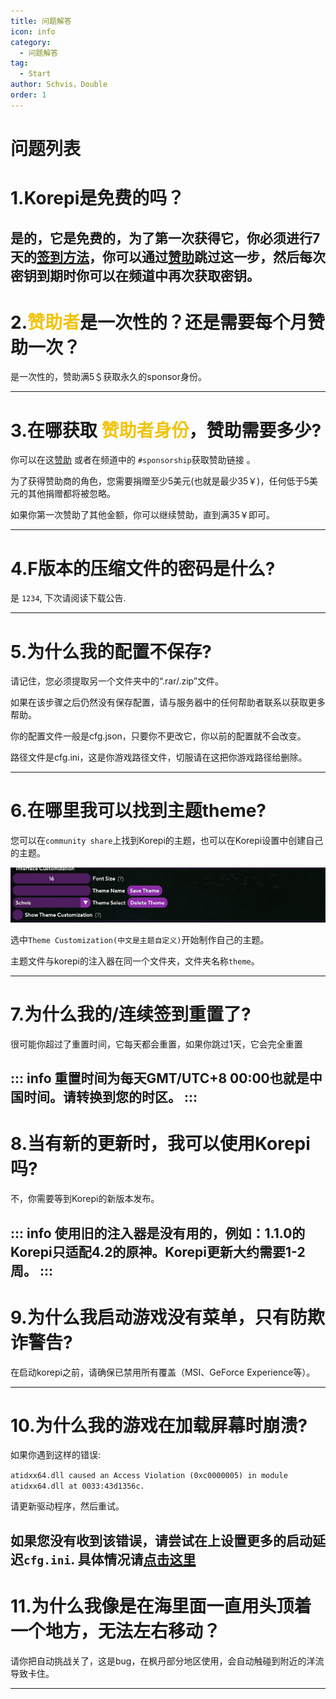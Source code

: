 ```yaml
---
title: 问题解答
icon: info
category:
  - 问题解答
tag:
  - Start
author: Schvis，Double
order: 1
---
```


# 问题列表

# 1.Korepi是免费的吗？

是的，它是免费的，为了第一次获得它，你必须进行7天的[签到方法](../start/sign-in.md)，你可以通过[赞助](../start/donate.md)跳过这一步，然后每次密钥到期时你可以在频道中再次获取密钥。
---

# 2.<span style="color:#f1c40f;">赞助者</span>是一次性的？还是需要每个月赞助一次？

是一次性的，赞助满5＄获取永久的sponsor身份。

---
# 3.在哪获取 <span style="color:#f1c40f;">赞助者身份</span>，赞助需要多少?

你可以在这[赞助](../start/donate.md) 或者在频道中的 `#sponsorship`获取赞助链接 。

为了获得赞助商的角色，您需要捐赠至少5美元(也就是最少35￥)，任何低于5美元的其他捐赠都将被忽略。

如果你第一次赞助了其他金额，你可以继续赞助，直到满35￥即可。

---

# 4.F版本的压缩文件的密码是什么?

是 `1234`, 下次请阅读下载公告.

---
# 5.为什么我的配置不保存?

请记住，您必须提取另一个文件夹中的“.rar/.zip”文件。

如果在该步骤之后仍然没有保存配置，请与服务器中的任何帮助者联系以获取更多帮助。

你的配置文件一般是cfg.json，只要你不更改它，你以前的配置就不会改变。

路径文件是cfg.ini，这是你游戏路径文件，切服请在这把你游戏路径给删除。

---
# 6.在哪里我可以找到主题theme?

您可以在`community share`上找到Korepi的主题，也可以在Korepi设置中创建自己的主题。

![](/assets/images/docs/202312/theme-settings.png)

选中`Theme Customization(中文是主题自定义)`开始制作自己的主题。

主题文件与korepi的注入器在同一个文件夹，文件夹名称`theme`。

---
# 7.为什么我的/连续签到重置了?

很可能你超过了重置时间，它每天都会重置，如果你跳过1天，它会完全重置

::: info 重置时间为每天GMT/UTC+8 00:00也就是中国时间。请转换到您的时区。
:::
---

# 8.当有新的更新时，我可以使用Korepi吗?

不，你需要等到Korepi的新版本发布。

::: info 使用旧的注入器是没有用的，例如：1.1.0的Korepi只适配4.2的原神。Korepi更新大约需要1-2周。
:::
---

# 9.为什么我启动游戏没有菜单，只有防欺诈警告?

在启动korepi之前，请确保已禁用所有覆盖（MSI、GeForce Experience等）。

---

# 10.为什么我的游戏在加载屏幕时崩溃?

如果你遇到这样的错误:

`atidxx64.dll caused an Access Violation (0xc0000005) in module atidxx64.dll at 0033:43d1356c.`

请更新驱动程序，然后重试。

如果您没有收到该错误，请尝试在上设置更多的启动延迟`cfg.ini`.
具体情况请[点击这里](faq-error.md)
---
# 11.为什么我像是在海里面一直用头顶着一个地方，无法左右移动？

请你把自动挑战关了，这是bug，在枫丹部分地区使用，会自动触碰到附近的洋流导致卡住。

---

